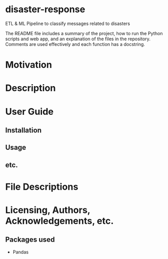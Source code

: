 # disaster-response
ETL &amp; ML Pipeline to classify messages related to disasters

The README file includes a summary of the project, how to run the Python scripts and web app, and an explanation of the files in the repository. Comments are used effectively and each function has a docstring.

# Motivation

# Description

# User Guide
## Installation
## Usage
## etc.

# File Descriptions

# Licensing, Authors, Acknowledgements, etc.
## Packages used
- Pandas

